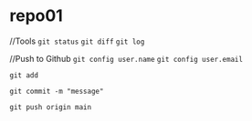 # repo01

//Tools
`git status`
`git diff`
`git log`

//Push to Github
`git config user.name`
`git config user.email`

`git add`

`git commit -m "message"`

`git push origin main`
